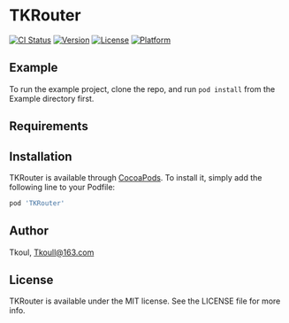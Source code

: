 # TKRouter

[![CI Status](https://img.shields.io/travis/TKRouter/TKRouter.svg?style=flat)](https://travis-ci.org/TKRouter/TKRouter)
[![Version](https://img.shields.io/cocoapods/v/TKRouter.svg?style=flat)](https://cocoapods.org/pods/TKRouter)
[![License](https://img.shields.io/cocoapods/l/TKRouter.svg?style=flat)](https://cocoapods.org/pods/TKRouter)
[![Platform](https://img.shields.io/cocoapods/p/TKRouter.svg?style=flat)](https://cocoapods.org/pods/TKRouter)

## Example

To run the example project, clone the repo, and run `pod install` from the Example directory first.

## Requirements

## Installation

TKRouter is available through [CocoaPods](https://cocoapods.org). To install
it, simply add the following line to your Podfile:

```ruby
pod 'TKRouter'
```

## Author

Tkoul, Tkoull@163.com

## License

TKRouter is available under the MIT license. See the LICENSE file for more info.
